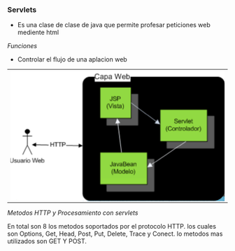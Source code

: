 ### Servlets

- Es una clase de clase de java que permite profesar peticiones web mediente html

_Funciones_

- Controlar el flujo de una aplacion web
 
 <table align="center" >
  <tr>
    <td align="center" style="padding=0;width=50%;">
      <img align="center" style="padding=0;" src="../images/funcionesServlets.png" />
    </td>
  </tr>
</table>

_Metodos HTTP y Procesamiento con servlets_

En total son 8 los metodos soportados por el protocolo HTTP. los cuales son Options, Get, Head, Post, Put, Delete, Trace y Conect. lo metodos mas utilizados son GET Y POST.